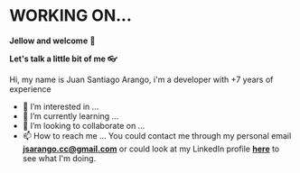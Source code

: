 <h1>WORKING ON...</h1>

<b>Jellow and welcome</b> 👋

<b>Let's talk a little bit of me 👓</b>

Hi, my name is Juan Santiago Arango, i'm a developer with +7 years of experience

- 👀 I’m interested in ...
- 🌱 I’m currently learning ...
- 💞️ I’m looking to collaborate on ...
- 📫 How to reach me ... You could contact me through my personal email <a href="mailto:jsarango.cc@gmail.com" target="_blank"><b>jsarango.cc@gmail.com</b></a> or could look at my LinkedIn profile <a href="https://www.linkedin.com/in/jsarangog/" target="_blank"><b>here</b></a> to see what I'm doing.

<!---
jsarangogi/jsarangogi is a ✨ special ✨ repository because its `README.md` (this file) appears on your GitHub profile.
You can click the Preview link to take a look at your changes.
--->
